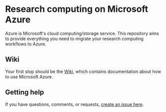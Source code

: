 # Research computing on Microsoft Azure

Azure is Microsoft's cloud computing/storage service. This repository aims to
provide everything you need to migrate your research computing workflows to
Azure.

## Wiki

Your first stop should be the [Wiki](https://github.com/ajsierakowski/jh-azure-research-computing/wiki),
which contains documentation about how to use Microsoft Azure.

## Getting help

If you have questions, comments, or requests, [create an issue here](https://github.com/ajsierakowski/jh-azure-research-computing/issues).

